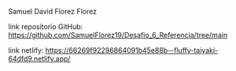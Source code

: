 Samuel David Florez Florez

link repositorio GitHub: https://github.com/SamuelFlorez19/Desafio_6_Referencia/tree/main

link netlify: https://66269f92296864091b45e88b--fluffy-taiyaki-64dfd9.netlify.app/
